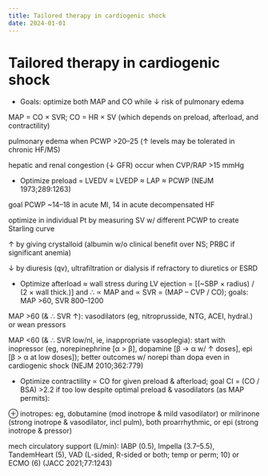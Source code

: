 ```yaml
---
title: Tailored therapy in cardiogenic shock 
date: 2024-01-01
---
```

# Tailored therapy in cardiogenic shock 

* Goals: optimize both MAP and CO while ↓ risk of pulmonary edema

MAP = CO × SVR; CO = HR × SV (which depends on preload, afterload, and contractility)

pulmonary edema when PCWP >20–25 (↑ levels may be tolerated in chronic HF/MS)

hepatic and renal congestion (↓ GFR) occur when CVP/RAP >15 mmHg

* Optimize preload = LVEDV ≈ LVEDP ≈ LAP ≈ PCWP (NEJM 1973;289:1263)

goal PCWP ~14–18 in acute MI, 14 in acute decompensated HF

optimize in individual Pt by measuring SV w/ different PCWP to create Starling curve

↑ by giving crystalloid (albumin w/o clinical benefit over NS; PRBC if significant anemia)

↓ by diuresis (qv), ultrafiltration or dialysis if refractory to diuretics or ESRD

* Optimize afterload ≈ wall stress during LV ejection = [(~SBP × radius) / (2 × wall thick.)] and ∴ ∝ MAP and ∝ SVR = (MAP – CVP / CO); goals: MAP >60, SVR 800–1200

MAP >60 (& ∴ SVR ↑): vasodilators (eg, nitroprusside, NTG, ACEI, hydral.) or wean pressors

MAP <60 (& ∴ SVR low/nl, ie, inappropriate vasoplegia): start with inopressor (eg, norepinephrine [α > β], dopamine [β → α w/ ↑ doses], epi [β > α at low doses]); better outcomes w/ norepi than dopa even in cardiogenic shock (NEJM 2010;362:779)

* Optimize contractility ∝ CO for given preload & afterload; goal CI = (CO / BSA) >2.2 if too low despite optimal preload & vasodilators (as MAP permits):

⊕ inotropes: eg, dobutamine (mod inotrope & mild vasodilator) or milrinone (strong inotrope & vasodilator, incl pulm), both proarrhythmic, or epi (strong inotrope & pressor)

mech circulatory support (L/min): IABP (0.5), Impella (3.7–5.5), TandemHeart (5), VAD (L-sided, R-sided or both; temp or perm; 10) or ECMO (6) (JACC 2021;77:1243)
